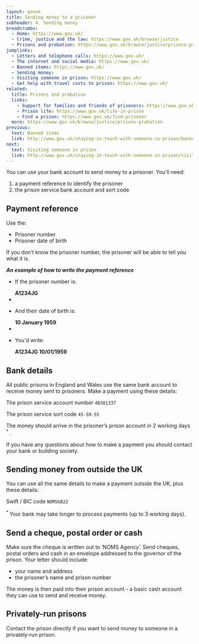 ```yaml
---
layout: govuk
title: Sending money to a prisoner
subheader: 4. Sending money
breadcrumbs:
  - Home: https://www.gov.uk/
  - Crime, justice and the law: https://www.gov.uk/browse/justice
  - Prisons and probation: https://www.gov.uk/browse/justice/prisons-probation
jumplinks:
  - Letters and telephone calls: https://www.gov.uk/
  - The internet and social media: https://www.gov.uk/
  - Banned items: https://www.gov.uk/
  - Sending money:
  - Visiting someone in prison: https://www.gov.uk/
  - Get help with travel costs to prison: https://www.gov.uk/
related:
  title: Prisons and probation
  links:
    - Support for families and friends of prisoners: https://www.gov.uk/support-for-families-friends-of-prisoners
    - Prison life: https://www.gov.uk/life-in-prison
    - Find a prison: https://www.gov.uk/find-prisoner
  more: https://www.gov.uk/browse/justice/prisons-probation
previous:
  text: Banned items
  link: http://www.gov.uk/staying-in-touch-with-someone-in-prison/banned-items
next:
  text: Visiting someone in prison
  link: http://www.gov.uk/staying-in-touch-with-someone-in-prison/visiting-someone-in-prison
---
```


You can use your bank account to send money to a prisoner. You'll need:

1. a payment reference to identify the prisoner
2. the prison service bank account and sort code

## Payment reference

Use the:

- Prisoner number
- Prisoner date of birth

If you don’t know the prisoner number, the prisoner will be able to tell you what it is.

_**An example of how to write the payment reference**_

<ul class="reference">
  <li>
    <p>If the prisoner number is:</p>
    <strong>A1234JG</strong>
  </li>
  <li>
    <i class="plus"></i>
  </li>
  <li>
    <p>And their date of birth is:</p>
    <strong>10 January 1959</strong>
  </li>
  <li>
    <i class="arrow"></i>
  </li>
  <li>
    <p>You'd write:</p>
    <strong>A1234JG 10/01/1959</strong>
  </li>
</ul>

## Bank details

All public prisons in England and Wales use the same bank account to receive money sent to prisoners. Make a payment using these details:

The prison service account number `48301337`

The prison service sort code `45-50-55`

The money should arrive in the prisoner’s prison account in 2 working days <sup> * </sup>.

If you have any questions about how to make a payment you should contact your bank or building society.

## Sending money from outside the UK

You can use all the same details to make a payment outside the UK, plus these details:

Swift / BIC code
`NOMSGB22`

 <sup> * </sup> Your bank may take longer to process payments (up to 3 working days). 

## Send a cheque, postal order or cash

Make sure the cheque is written out to ‘NOMS Agency’. Send cheques, postal orders and cash in an envelope addressed to the governor of the prison. Your letter should include:

- your name and address
- the prisoner’s name and prison number  

The money is then paid into their prison account - a basic cash account they can use to send and receive money.

## Privately-run prisons

Contact the prison directly if you want to send money to someone in a privately-run prison.

